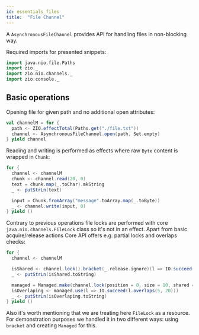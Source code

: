 ```yaml
---
id: essentials_files
title:  "File Channel"
---
```


A `AsynchronousFileChannel` provides API for handling files in non-blocking way.

Required imports for presented snippets:

```scala mdoc:silent
import java.nio.file.Paths
import zio._
import zio.nio.channels._
import zio.console._
```

## Basic operations 

Opening file for given path and no additional open attributes:

```scala mdoc:silent
val channelM = for {
  path <- ZIO.effectTotal(Paths.get("./file.txt"))
  channel <- AsynchronousFileChannel.open(path, Set.empty)
} yield channel
```

Reading and writing is performed as effects where raw `Byte` content is wrapped in `Chunk`:

```scala mdoc:silent
for {
  channel <- channelM
  chunk <- channel.read(20, 0)
  text = chunk.map(_.toChar).mkString
  _ <- putStrLn(text)

  input = Chunk.fromArray("message".toArray.map(_.toByte))
  _ <- channel.write(input, 0)
} yield ()
```

Contrary to previous operations file locks are performed with core `java.nio.channels.FileLock` class so
it's not in an effect. Apart from basic acquire/release actions Core API offers e.g. partial locks and overlaps checks:

```scala mdoc:silent
for {
  channel <- channelM

  isShared <- channel.lock().bracket(_.release.ignore)(l => IO.succeed(l.isShared))
  _ <- putStrLn(isShared.toString)                                      // false

  managed = Managed.make(channel.lock(position = 0, size = 10, shared = false))(_.release.ignore)
  isOverlaping <- managed.use(l => IO.succeed(l.overlaps(5, 20)))
  _ <- putStrLn(isOverlaping.toString)                                  // true
} yield ()
```

Also it's worth mentioning that we are treating here `FileLock` as a resource. 
For demonstration purposes we handled it in two different ways: using `bracket` and creating `Managed` for this.
